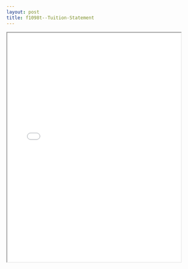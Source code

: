 ```yaml
---
layout: post
title: f1098t--Tuition-Statement
---
```


<div class="pdf-container">
<iframe src="/ea/assets/pdfs/f1098t--Tuition-Statement.pdf" height="600" width="90%" allowFullScreen="true"></iframe>
</div>

